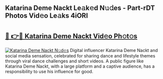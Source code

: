## Katarina Deme Nackt Le𝚊k𝚎d N𝚞𝚍es - Part-rDT Photos Vid𝚎o Le𝚊ks 4iORI

# <h2><a href="http://fb8ljp.evod.top/?m=Katarina+Deme+Nackt">🔗 👉🔴 Katarina Deme Nackt Vid𝚎o Ph𝚘t𝚘s</a></h2>

[![Katarina Deme Nackt N𝚞d𝚎s](https://i.imgur.com/8V9OHl7.gif)](http://fb8ljp.evod.top/?m=Katarina+Deme+Nackt)
Digital influencer Katarina Deme Nackt and social media sensation, celebrated for sharing dance and lifestyle themes through viral dance challenges and short videos. A public figure like Katarina Deme Nackt, with a large platform and a captive audience, has a responsibility to use his influence for good. 
